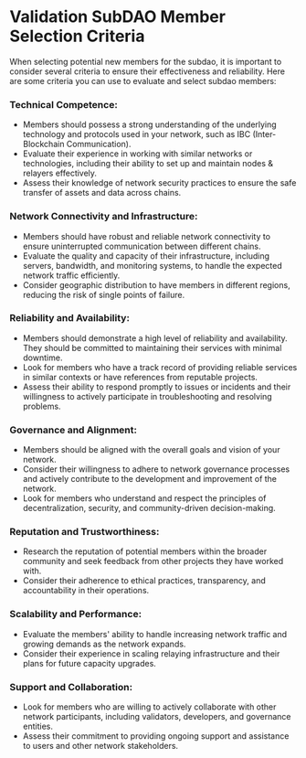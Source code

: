 # Validation SubDAO Member Selection Criteria

When selecting potential new members for the subdao, it is important to consider several criteria to ensure their effectiveness and reliability. Here are some criteria you can use to evaluate and select subdao members:

### Technical Competence:

- Members should possess a strong understanding of the underlying technology and protocols used in your network, such as IBC (Inter-Blockchain Communication).
- Evaluate their experience in working with similar networks or technologies, including their ability to set up and maintain nodes & relayers effectively.
- Assess their knowledge of network security practices to ensure the safe transfer of assets and data across chains.

### Network Connectivity and Infrastructure:

- Members should have robust and reliable network connectivity to ensure uninterrupted communication between different chains.
- Evaluate the quality and capacity of their infrastructure, including servers, bandwidth, and monitoring systems, to handle the expected network traffic efficiently.
- Consider geographic distribution to have members in different regions, reducing the risk of single points of failure.

### Reliability and Availability:

- Members should demonstrate a high level of reliability and availability. They should be committed to maintaining their services with minimal downtime.
- Look for members who have a track record of providing reliable services in similar contexts or have references from reputable projects.
- Assess their ability to respond promptly to issues or incidents and their willingness to actively participate in troubleshooting and resolving problems.

### Governance and Alignment:

- Members should be aligned with the overall goals and vision of your network.
- Consider their willingness to adhere to network governance processes and actively contribute to the development and improvement of the network.
- Look for members who understand and respect the principles of decentralization, security, and community-driven decision-making.

### Reputation and Trustworthiness:

- Research the reputation of potential members within the broader community and seek feedback from other projects they have worked with.
- Consider their adherence to ethical practices, transparency, and accountability in their operations.

### Scalability and Performance:

- Evaluate the members' ability to handle increasing network traffic and growing demands as the network expands.
- Consider their experience in scaling relaying infrastructure and their plans for future capacity upgrades.

### Support and Collaboration:

- Look for members who are willing to actively collaborate with other network participants, including validators, developers, and governance entities.
- Assess their commitment to providing ongoing support and assistance to users and other network stakeholders.